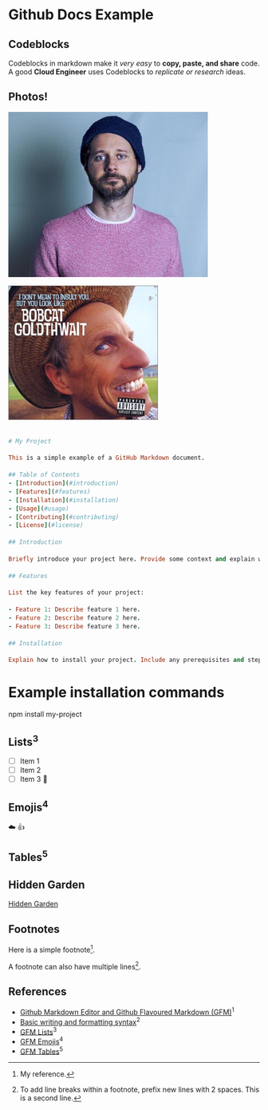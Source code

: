 # Github Docs Example

## Codeblocks

Codeblocks in markdown make it *very easy* to **copy, paste, and share** code. A good __Cloud Engineer__ uses Codeblocks to _replicate or research_ ideas.

## Photos!

![danmangan](assets/danmangan.jpg)

![bobcat](assets/1247486.jpeg)

```ruby

# My Project

This is a simple example of a GitHub Markdown document.

## Table of Contents
- [Introduction](#introduction)
- [Features](#features)
- [Installation](#installation)
- [Usage](#usage)
- [Contributing](#contributing)
- [License](#license)

## Introduction

Briefly introduce your project here. Provide some context and explain what the project is about.

## Features

List the key features of your project:

- Feature 1: Describe feature 1 here.
- Feature 2: Describe feature 2 here.
- Feature 3: Describe feature 3 here.

## Installation

Explain how to install your project. Include any prerequisites and step-by-step instructions.

```
# Example installation commands
npm install my-project

## Lists<sup>3</sup>

- [ ] Item 1
- [ ] Item 2
- [ ] Item 3 :tada:

## Emojis<sup>4</sup>

:cloud:
:thumbsup:

## Tables<sup>5</sup>

## Hidden Garden
[Hidden Garden](hiddengarden.md)

## Footnotes

Here is a simple footnote[^1].

A footnote can also have multiple lines[^2].

[^1]: My reference.
[^2]: To add line breaks within a footnote, prefix new lines with 2 spaces.
  This is a second line.

## References

- [Github Markdown Editor and Github Flavoured Markdown (GFM)](https://app.exampro.co/student/material/terraform-cpb/5351)<sup>1</sup>
- [Basic writing and formatting syntax](https://docs.github.com/en/get-started/writing-on-github/getting-started-with-writing-and-formatting-on-github/basic-writing-and-formatting-syntax)<sup>2</sup>
- [GFM Lists](https://docs.github.com/en/get-started/writing-on-github/getting-started-with-writing-and-formatting-on-github/basic-writing-and-formatting-syntax#lists)<sup>3</sup>
- [GFM Emojis](https://docs.github.com/en/get-started/writing-on-github/getting-started-with-writing-and-formatting-on-github/basic-writing-and-formatting-syntax#using-emoji)<sup>4</sup>
- [GFM Tables](https://docs.github.com/en/get-started/writing-on-github/working-with-advanced-formatting/organizing-information-with-tables)<sup>5</sup>

